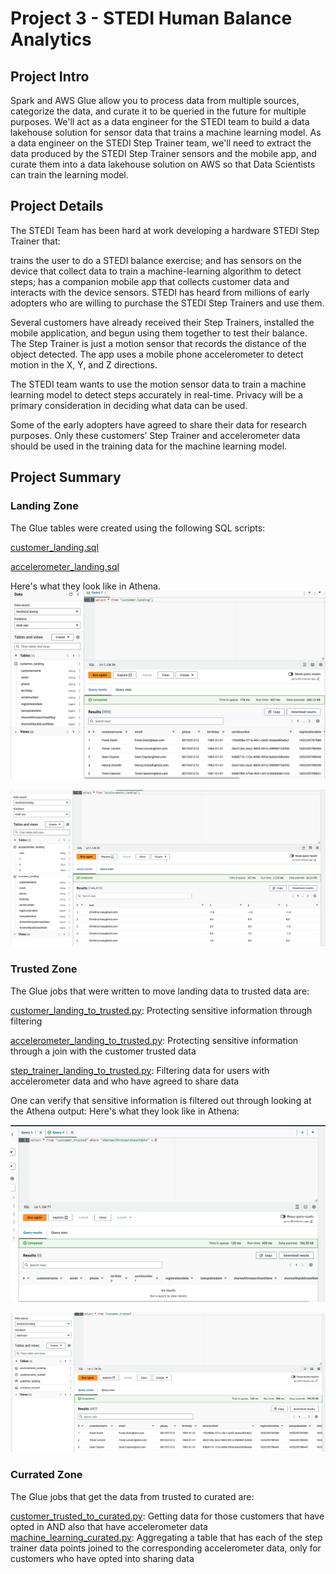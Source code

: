 # Project 3 - STEDI Human Balance Analytics

## Project Intro
Spark and AWS Glue allow you to process data from multiple sources, categorize the data, and curate it to be queried in the future for multiple purposes.
We'll act as a data engineer for the STEDI team to build a data lakehouse solution for sensor data that trains a machine learning model.
As a data engineer on the STEDI Step Trainer team, we'll need to extract the data produced by the STEDI Step Trainer sensors and the mobile app, and curate them into a data lakehouse solution on AWS so that Data Scientists can train the learning model.

## Project Details
The STEDI Team has been hard at work developing a hardware STEDI Step Trainer that:

trains the user to do a STEDI balance exercise;
and has sensors on the device that collect data to train a machine-learning algorithm to detect steps;
has a companion mobile app that collects customer data and interacts with the device sensors.
STEDI has heard from millions of early adopters who are willing to purchase the STEDI Step Trainers and use them.

Several customers have already received their Step Trainers, installed the mobile application, and begun using them together to test their balance. The Step Trainer is just a motion sensor that records the distance of the object detected. The app uses a mobile phone accelerometer to detect motion in the X, Y, and Z directions.

The STEDI team wants to use the motion sensor data to train a machine learning model to detect steps accurately in real-time. Privacy will be a primary consideration in deciding what data can be used.

Some of the early adopters have agreed to share their data for research purposes. Only these customers’ Step Trainer and accelerometer data should be used in the training data for the machine learning model.

## Project Summary

### Landing Zone
The Glue tables were created using the following SQL scripts:

[customer_landing.sql](./scripts/customer_landing.sql)

[accelerometer_landing.sql](./scripts/accelerometer_landing.sql)

Here's what they look like in Athena.
![Customer Landing](./images/customer_landing.png)

![Accelerometer Landing](./images/accelerometer_landing.png)

### Trusted Zone
The Glue jobs that were written to move landing data to trusted data are:

[customer_landing_to_trusted.py](./scripts/customer_landing_to_trusted.py): Protecting sensitive information through filtering

[accelerometer_landing_to_trusted.py](./scripts/accelerometer_landing_to_trusted.py): Protecting sensitive information through a join with the customer trusted data

[step_trainer_landing_to_trusted.py](./scripts/step_trainer_landing_to_trusted.py): Filtering data for users with accelerometer data and who have agreed to share data

One can verify that sensitive information is filtered out through looking at the Athena output:
Here's what they look like in Athena:

![Customer Trusted Privacy Check](./images/customer_trusted.png)

![Customer Trusted Output](./images/customer_trusted2.png)

### Currated Zone
The Glue jobs that get the data from trusted to curated are:

[customer_trusted_to_curated.py](./scripts/customer_trusted_to_curated.py): Getting data for those customers that have opted in AND also that have accelerometer data
[machine_learning_curated.py](./machine_learning_curated.py): Aggregating a table that has each of the step trainer data points joined to the corresponding accelerometer data, only for customers who have opted into sharing data

